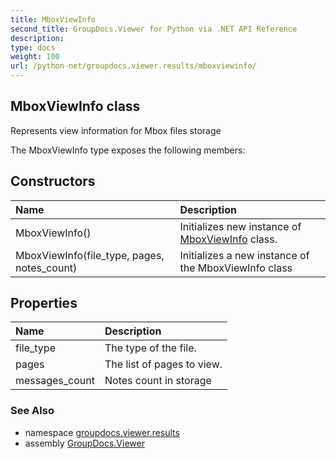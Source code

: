 ```yaml
---
title: MboxViewInfo
second_title: GroupDocs.Viewer for Python via .NET API Reference
description: 
type: docs
weight: 100
url: /python-net/groupdocs.viewer.results/mboxviewinfo/
---
```


## MboxViewInfo class

Represents view information for Mbox files storage

The MboxViewInfo type exposes the following members:
## Constructors
| Name | Description |
| :- | :- |
|MboxViewInfo()|Initializes new instance of [MboxViewInfo](/python-net/groupdocs.viewer.results/mboxviewinfo/) class.|
|MboxViewInfo(file_type, pages, notes_count)|Initializes a new instance of the MboxViewInfo class|
## Properties
| Name | Description |
| :- | :- |
|file_type|The type of the file.|
|pages|The list of pages to view.|
|messages_count|Notes count in storage|

### See Also

* namespace [groupdocs.viewer.results](/python-net/groupdocs.viewer.results/)
* assembly [GroupDocs.Viewer](/viewer/python-net/)

